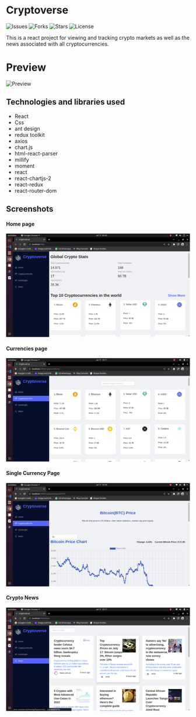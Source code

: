 # Cryptoverse

![Issues](https://img.shields.io/github/issues/AnthonyAniobi/Cryptoverse)
![Forks](https://img.shields.io/github/forks/AnthonyAniobi/Cryptoverse)
![Stars](https://img.shields.io/github/stars/AnthonyAniobi/Cryptoverse)
![License](https://img.shields.io/github/license/AnthonyAniobi/Cryptoverse)

This is a react project for viewing and tracking crypto markets as well as the news associated with all cryptocurrencies.



# Preview
![Preview](screenshots/cryptoverse_preview.gif)

## Technologies and libraries used
- React
- Css
- ant design
- redux toolkit
- axios
- chart.js
- html-react-parser
- millify
- moment
- react
- react-chartjs-2
- react-redux
- react-router-dom

## Screenshots
#### Home page
![Home Page](screenshots/cryptoverse_home.png)
#### Currencies page
![All Currencies](screenshots/cryptoverse_currencies.png)
#### Single Currency Page
![Single Currency](screenshots/cryptoverse_single_coin.png)
#### Crypto News
![Crypto News](screenshots/cryptoverse_news.png)
